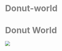 # Donut-world
<!DOCTYPE html>
<html lang='en'>
<head>
    <meta charset='UTF-8'>
    <meta http-equiv='X-UA-Compatible' content='IE=edge'>
    <meta name='viewport' content='width=device-width, initial-scale=1.0'>
    <title>Donut Shop</title>
</head>
<style>
h1{
    color:gray;
}
</style>
<body>
<h1>Donut World</h1>
<img src="/uploads/2023/02/donut.png">
</body>
</html>
